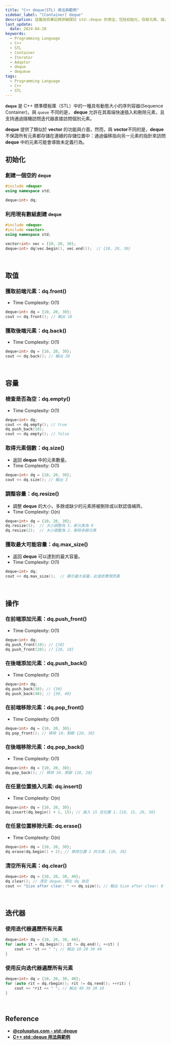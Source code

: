 ```yaml
---
title: "C++ deque(STL) 用法與範例"
sidebar_label: "[Container] deque"
description: 這篇技術筆記將詳細探討 std::deque 的用法，包括初始化、存取元素、插入和刪除元素等常見操作，並提供簡易的程式碼範例，協助讀者深入理解和熟練運用 deque 容器。
last_update:
  date: 2024-04-28
keywords:
  - Programming Language
  - C++
  - STL
  - Container
  - Iterator
  - Adaptor
  - deque
  - dequeue
tags:
  - Programming Language
  - C++
  - STL
---
```


**`deque`** 是 C++ 標準模板庫（STL）中的一種具有動態大小的序列容器(Sequence Container)，與 `queue` 不同的是， **deque** 允許在其兩端快速插入和刪除元素，且支持通過隨機訪問迭代器直接訪問個別元素。

**deque** 提供了類似於 **vector** 的功能與介面，然而，與 **vector**不同的是，**deque** 不保證所有元素都存儲在連續的存儲位置中：通過偏移指向另一元素的指針來訪問 **deque** 中的元素可能會導致未定義行為。


## **初始化**

### **創建一個空的 `deque`**

```cpp
#include <deque>
using namespace std;

deque<int> dq;
```

### **利用現有數組創建 `deque`**

```cpp
#include <deque>
#include <vector>
using namespace std;

vector<int> vec = {10, 20, 30};
deque<int> dq(vec.begin(), vec.end());  // {10, 20, 30}
```


<br/>


## **取值**

### **獲取前端元素：dq.front()**

- Time Complexity: O(1)

```cpp
deque<int> dq = {10, 20, 30};
cout << dq.front(); // 輸出 10
```

### **獲取後端元素：dq.back()**

- Time Complexity: O(1)

```cpp
deque<int> dq = {10, 20, 30};
cout << dq.back(); // 輸出 30
```


<br/>


## **容量**

### **檢查是否為空：dq.empty()**

- Time Complexity: O(1)

```cpp
deque<int> dq;
cout << dq.empty(); // true
dq.push_back(10);
cout << dq.empty(); // false
```

### **取得元素個數：dq.size()**

- 返回 **deque** 中的元素數量。
- Time Complexity: O(1)

```cpp
deque<int> dq = {10, 20, 30};
cout << dq.size(); // 輸出 3
```

### **調整容量：dq.resize()**

- 調整 **deque** 的大小，多餘或缺少的元素將被刪除或以默認值補齊。
- Time Complexity: O(n)

```cpp
deque<int> dq = {10, 20, 30};
dq.resize(5);  // 大小調整為 5，新元素為 0
dq.resize(2);  // 大小調整為 2，刪除多餘元素
```

### **獲取最大可能容量：dq.max_size()**

- 返回 **deque** 可以達到的最大容量。
- Time Complexity: O(1)

```cpp
deque<int> dq;
cout << dq.max_size();  // 顯示最大容量，此值依實現而異
```


<br/>


## **操作**

### **在前端添加元素：dq.push_front()**

- Time Complexity: O(1)

```cpp
deque<int> dq;
dq.push_front(10); // {10}
dq.push_front(20); // {20, 10}
```

### **在後端添加元素：dq.push_back()**

- Time Complexity: O(1)

```cpp
deque<int> dq;
dq.push_back(30); // {30}
dq.push_back(40); // {30, 40}
```

### **在前端移除元素：dq.pop_front()**

- Time Complexity: O(1)

```cpp
deque<int> dq = {10, 20, 30};
dq.pop_front(); // 移除 10，剩餘 {20, 30}
```

### **在後端移除元素：dq.pop_back()**

- Time Complexity: O(1)

```cpp
deque<int> dq = {10, 20, 30};
dq.pop_back(); // 移除 30，剩餘 {10, 20}
```

### **在任意位置插入元素: dq.insert()**

- Time Complexity: O(n)

```cpp
deque<int> dq = {10, 20, 30};
dq.insert(dq.begin() + 1, 15); // 插入 15 在位置 1，{10, 15, 20, 30}
```

### **在任意位置移除元素: dq.erase()**

- Time Complexity: O(n)

```cpp
deque<int> dq = {10, 20, 30};
dq.erase(dq.begin() + 2); // 移除位置 2 的元素，{10, 20}
```

### **清空所有元素：dq.clear()**

```cpp
deque<int> dq = {10, 20, 30, 40};
dq.clear(); // 清空 deque，現在 dq 為空
cout << "Size after clear: " << dq.size(); // 輸出 Size after clear: 0
```


<br/>


## **迭代器**

### **使用迭代器遍歷所有元素**

```cpp
deque<int> dq = {10, 20, 30, 40};
for (auto it = dq.begin(); it != dq.end(); ++it) {
    cout << *it << " "; // 輸出 10 20 30 40
}
```

### **使用反向迭代器遍歷所有元素**

```cpp
deque<int> dq = {10, 20, 30, 40};
for (auto rit = dq.rbegin(); rit != dq.rend(); ++rit) {
    cout << *rit << " "; // 輸出 40 30 20 10
}
```


<br/>


## **Reference**

- **[@cplusplus.com - std::deque](https://cplusplus.com/reference/deque/deque/)**
- **[C++ std::deque 用法與範例](https://shengyu7697.github.io/std-deque/)**